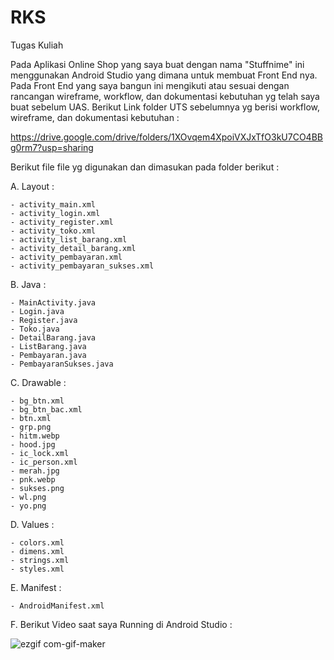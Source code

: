 # RKS
Tugas Kuliah

Pada Aplikasi Online Shop yang saya buat dengan nama "Stuffnime" ini menggunakan Android Studio yang dimana untuk membuat Front End nya.
Pada Front End yang saya bangun ini mengikuti atau sesuai dengan rancangan wireframe, workflow, dan dokumentasi kebutuhan yg telah saya buat sebelum UAS. Berikut Link folder UTS sebelumnya yg berisi workflow, wireframe, dan dokumentasi kebutuhan :

https://drive.google.com/drive/folders/1XOvqem4XpoiVXJxTfO3kU7CO4BBg0rm7?usp=sharing

Berikut file file yg digunakan dan dimasukan pada folder berikut :

A. Layout :

    - activity_main.xml
    - activity_login.xml
    - activity_register.xml
    - activity_toko.xml
    - activity_list_barang.xml   
    - activity_detail_barang.xml
    - activity_pembayaran.xml
    - activity_pembayaran_sukses.xml

B. Java :

    - MainActivity.java
    - Login.java
    - Register.java
    - Toko.java
    - DetailBarang.java
    - ListBarang.java
    - Pembayaran.java
    - PembayaranSukses.java
    
C. Drawable :

    - bg_btn.xml
    - bg_btn_bac.xml
    - btn.xml
    - grp.png
    - hitm.webp
    - hood.jpg
    - ic_lock.xml
    - ic_person.xml
    - merah.jpg
    - pnk.webp
    - sukses.png
    - wl.png
    - yo.png
    
D. Values :

    - colors.xml
    - dimens.xml
    - strings.xml
    - styles.xml
    
E. Manifest :

    - AndroidManifest.xml
    
F. Berikut Video saat saya Running di Android Studio :

![ezgif com-gif-maker](https://user-images.githubusercontent.com/76816980/105640130-3cfa6100-5eb7-11eb-82e7-58b5d2adbcdb.gif)
    
